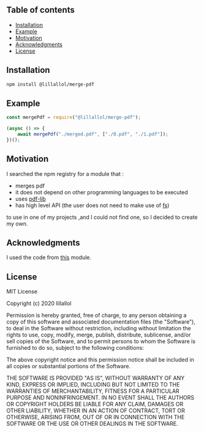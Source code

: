 ## Table of contents

- [Installation](#Installation)
- [Example](#Example)
- [Motivation](#Motivation)
- [Acknowledgments](#Acknowledgments)
- [License](#License)

## Installation

```bash
npm install @lillallol/merge-pdf
```

## Example
```js
const mergePdf = require("@lillallol/merge-pdf");

(async () => {
	await mergePdf("./merged.pdf", ["./0.pdf", "./1.pdf"]);
})();
```
## Motivation

I searched the npm registry for a module that :

- merges pdf
- it does not depend on other programming languages to be executed
- uses [pdf-lib](https://www.npmjs.com/package/pdf-lib)
- has high level API (the user does not need to make use of [fs](https://nodejs.org/api/fs.html))


to use in one of my projects <!--([documentation-to-pdf](@TODO))-->,and I could not find one, so I decided to create my own.

## Acknowledgments

I used the code from [this](https://github.com/Richienb/combine-pdfs) module.

## License

MIT License

Copyright (c) 2020 lillallol

Permission is hereby granted, free of charge, to any person obtaining a copy of this software and associated documentation files (the "Software"), to deal in the Software without restriction, including without limitation the rights to use, copy, modify, merge, publish, distribute, sublicense, and/or sell copies of the Software, and to permit persons to whom the Software is furnished to do so, subject to the following conditions:

The above copyright notice and this permission notice shall be included in all copies or substantial portions of the Software.

THE SOFTWARE IS PROVIDED "AS IS", WITHOUT WARRANTY OF ANY KIND, EXPRESS OR IMPLIED, INCLUDING BUT NOT LIMITED TO THE WARRANTIES OF MERCHANTABILITY, FITNESS FOR A PARTICULAR PURPOSE AND NONINFRINGEMENT. IN NO EVENT SHALL THE AUTHORS OR COPYRIGHT HOLDERS BE LIABLE FOR ANY CLAIM, DAMAGES OR OTHER LIABILITY, WHETHER IN AN ACTION OF CONTRACT, TORT OR OTHERWISE, ARISING FROM, OUT OF OR IN CONNECTION WITH THE SOFTWARE OR THE USE OR OTHER DEALINGS IN THE SOFTWARE.
